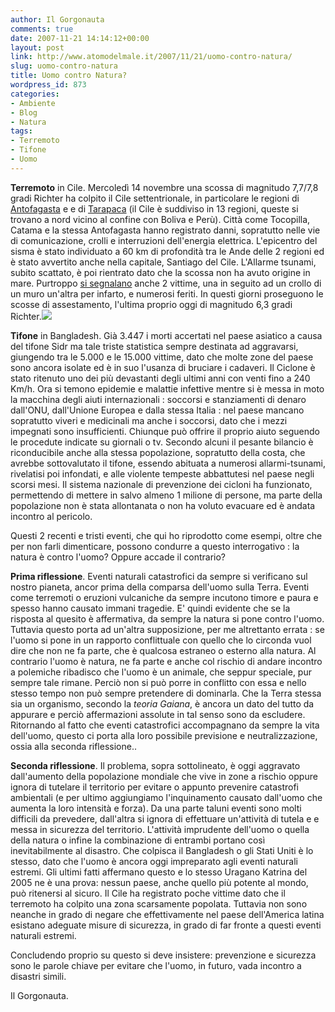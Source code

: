 ```yaml
---
author: Il Gorgonauta
comments: true
date: 2007-11-21 14:14:12+00:00
layout: post
link: http://www.atomodelmale.it/2007/11/21/uomo-contro-natura/
slug: uomo-contro-natura
title: Uomo contro Natura?
wordpress_id: 873
categories:
- Ambiente
- Blog
- Natura
tags:
- Terremoto
- Tifone
- Uomo
---
```


**Terremoto** in Cile. Mercoledì 14 novembre una scossa di magnitudo 7,7/7,8 gradi Richter ha colpito il Cile settentrionale, in particolare le regioni di [Antofagasta](http://it.wikipedia.org/wiki/Regione_di_Antofagasta) e  e di [Tarapaca](http://it.wikipedia.org/wiki/Regione_di_Tarapac%C3%A1) (il Cile è suddiviso in 13 regioni, queste si trovano a nord vicino al confine con Boliva e Perù). Città come Tocopilla, Catama e la stessa Antofagasta hanno registrato danni, sopratutto nelle vie di comunicazione, crolli e interruzioni dell'energia elettrica. L'epicentro del sisma è stato individuato a 60 km di profondità tra le Ande delle 2 regioni ed è stato avvertito anche nella capitale, Santiago del Cile. L'Allarme tsunami, subito scattato, è poi rientrato dato che la scossa non ha avuto origine in mare. Purtroppo [si segnalano](http://www.rainews24.rai.it/notizia.asp?newsid=75793) anche 2 vittime, una in seguito ad un crollo di un muro  un'altra per infarto, e numerosi feriti. In questi giorni proseguono le scosse di assestamento, l'ultima proprio oggi di magnitudo 6,3 gradi Richter.![](http://www.atomodelmale.it/wp-content/uploads/2008/10/terremotata-300x208.jpg)

**Tifone** in Bangladesh. Già 3.447 i morti accertati nel paese asiatico a causa del tifone Sidr ma tale triste statistica sempre destinata ad aggravarsi, giungendo tra le 5.000 e le 15.000 vittime, dato che molte zone del paese sono ancora isolate ed è in suo l'usanza di bruciare i cadaveri. Il Ciclone è stato ritenuto uno dei più devastanti degli ultimi anni con venti fino a 240 Km/h. Ora si temono epidemie e malattie infettive mentre si è messa in moto la macchina degli aiuti internazionali : soccorsi e stanziamenti di denaro dall'ONU, dall'Unione Europea e dalla stessa Italia : nel paese mancano sopratutto viveri e medicinali ma anche i soccorsi, dato che i mezzi impegnati sono insufficienti. Chiunque può offrire il proprio aiuto seguendo le procedute indicate  su giornali o tv. Secondo alcuni il pesante bilancio è riconducibile anche alla stessa popolazione, sopratutto della costa, che avrebbe sottovalutato il tifone, essendo abituata a numerosi allarmi-tsunami, rivelatisi poi infondati, e alle violente tempeste abbattutesi nel paese negli scorsi mesi. Il sistema nazionale di prevenzione dei cicloni ha funzionato, permettendo di mettere in salvo almeno 1 milione di persone, ma parte della popolazione non è stata allontanata o non ha voluto evacuare ed è andata incontro al pericolo.

Questi 2 recenti e tristi eventi, che qui ho riprodotto come esempi, oltre che per non farli dimenticare, possono condurre a questo interrogativo : la natura  è contro l'uomo? Oppure accade il contrario?

<!-- more -->


**Prima riflessione**. Eventi naturali catastrofici da sempre si verificano sul nostro pianeta, ancor prima della comparsa dell'uomo sulla Terra. Eventi come terremoti o eruzioni vulcaniche da sempre incutono timore e paura e spesso hanno causato immani tragedie. E' quindi evidente che se la risposta al quesito è affermativa, da sempre la natura si pone contro l'uomo. Tuttavia questo porta ad un'altra supposizione, per me altrettanto errata : se l'uomo si pone in un rapporto conflittuale con quello che lo circonda vuol dire che non ne fa parte, che è qualcosa estraneo o esterno alla natura. Al contrario l'uomo è natura, ne fa parte e anche col rischio di andare incontro a polemiche ribadisco che l'uomo è un animale, che seppur speciale, pur sempre tale rimane. Perciò non si può porre in conflitto con essa e nello stesso tempo non può sempre pretendere di dominarla. Che la Terra stessa sia un organismo, secondo la _teoria Gaiana_, è ancora un dato del tutto da appurare e perciò affermazioni assolute in tal senso sono da escludere. Ritornando al fatto che eventi catastrofici accompagnano da sempre la vita dell'uomo, questo ci porta alla loro possibile previsione e neutralizzazione, ossia alla seconda riflessione..

**Seconda riflessione**. Il problema, sopra sottolineato, è oggi aggravato dall'aumento della popolazione mondiale che vive in zone a rischio oppure ignora di tutelare il territorio per evitare o appunto prevenire catastrofi ambientali (e per ultimo aggiungiamo l'inquinamento causato dall'uomo che aumenta la loro intensità e forza). Da una parte taluni eventi sono molti difficili da prevedere, dall'altra si ignora di effettuare un'attività di tutela e e messa in sicurezza del territorio. L'attività imprudente dell'uomo o quella della natura o infine la combinazione di entrambi portano così inevitabilmente al disastro. Che colpisca il Bangladesh o gli Stati Uniti è lo stesso, dato che l'uomo è ancora oggi impreparato agli eventi naturali estremi. Gli ultimi fatti affermano questo e lo stesso Uragano Katrina del 2005 ne è una prova: nessun paese, anche quello più potente al mondo, può ritenersi al sicuro. Il Cile ha registrato poche vittime dato che il terremoto ha colpito una zona scarsamente popolata. Tuttavia non sono neanche in grado di negare che effettivamente nel paese dell'America latina esistano adeguate misure di sicurezza, in grado di far fronte a questi eventi naturali estremi.

Concludendo proprio su questo si deve insistere: prevenzione e sicurezza sono le parole chiave per evitare che l'uomo, in futuro, vada incontro a disastri simili.

Il Gorgonauta.
